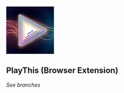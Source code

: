![PlayThis](https://raw.githubusercontent.com/anxdpanic/PlayThis-Extension/chrome/images/icon_128.png)

## PlayThis (Browser Extension)

_See branches_
